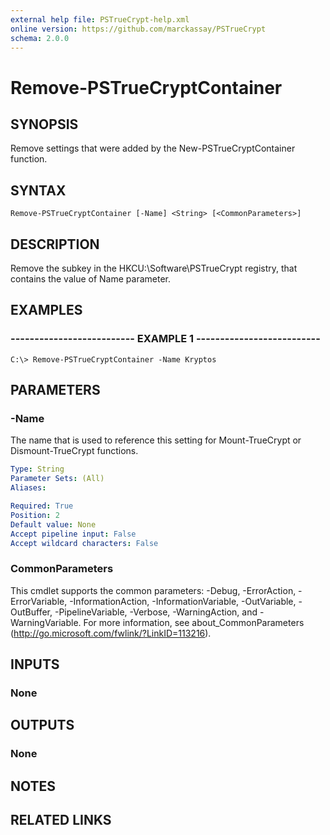```yaml
---
external help file: PSTrueCrypt-help.xml
online version: https://github.com/marckassay/PSTrueCrypt
schema: 2.0.0
---
```


# Remove-PSTrueCryptContainer

## SYNOPSIS
Remove settings that were added by the New-PSTrueCryptContainer function.

## SYNTAX

```
Remove-PSTrueCryptContainer [-Name] <String> [<CommonParameters>]
```

## DESCRIPTION
Remove the subkey in the HKCU:\Software\PSTrueCrypt registry, that contains the value of Name parameter.

## EXAMPLES

### -------------------------- EXAMPLE 1 --------------------------
```
C:\> Remove-PSTrueCryptContainer -Name Kryptos
```

## PARAMETERS

### -Name
The name that is used to reference this setting for Mount-TrueCrypt or Dismount-TrueCrypt functions.

```yaml
Type: String
Parameter Sets: (All)
Aliases: 

Required: True
Position: 2
Default value: None
Accept pipeline input: False
Accept wildcard characters: False
```

### CommonParameters
This cmdlet supports the common parameters: -Debug, -ErrorAction, -ErrorVariable, -InformationAction, -InformationVariable, -OutVariable, -OutBuffer, -PipelineVariable, -Verbose, -WarningAction, and -WarningVariable. For more information, see about_CommonParameters (http://go.microsoft.com/fwlink/?LinkID=113216).

## INPUTS

### None

## OUTPUTS

### None

## NOTES

## RELATED LINKS

